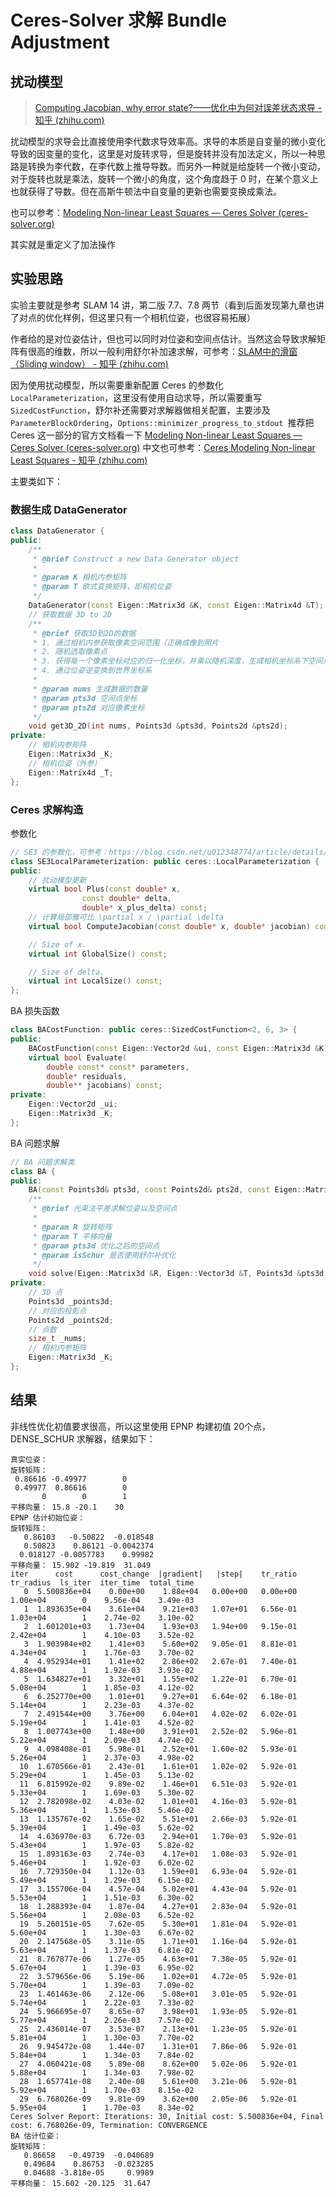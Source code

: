 # Ceres-Solver 求解 Bundle Adjustment

## 扰动模型

> [Computing Jacobian, why error state?——优化中为何对误差状态求导 - 知乎 (zhihu.com)](https://zhuanlan.zhihu.com/p/75714471)

扰动模型的求导会比直接使用李代数求导效率高。求导的本质是自变量的微小变化导致的因变量的变化，这里是对旋转求导，但是旋转并没有加法定义，所以一种思路是转换为李代数，在李代数上推导导数。而另外一种就是给旋转一个微小变动，对于旋转也就是乘法，旋转一个微小的角度，这个角度趋于 0 时，在某个意义上也就获得了导数。但在高斯牛顿法中自变量的更新也需要变换成乘法。

也可以参考：[Modeling Non-linear Least Squares — Ceres Solver (ceres-solver.org)](http://www.ceres-solver.org/nnls_modeling.html#localparameterization)

其实就是重定义了加法操作

## 实验思路

实验主要就是参考 SLAM 14 讲，第二版 7.7、7.8 两节（看到后面发现第九章也讲了对点的优化样例，但这里只有一个相机位姿，也很容易拓展）

作者给的是对位姿估计，但也可以同时对位姿和空间点估计。当然这会导致求解矩阵有很高的维数，所以一般利用舒尔补加速求解，可参考：[SLAM中的滑窗（Sliding window） - 知乎 (zhihu.com)](https://zhuanlan.zhihu.com/p/92100386)

因为使用扰动模型，所以需要重新配置 Ceres 的参数化 `LocalParameterization`，这里没有使用自动求导，所以需要重写 `SizedCostFunction`，舒尔补还需要对求解器做相关配置，主要涉及  `ParameterBlockOrdering`，`Options::minimizer_progress_to_stdout `推荐把 Ceres 这一部分的官方文档看一下 [Modeling Non-linear Least Squares — Ceres Solver (ceres-solver.org)](http://www.ceres-solver.org/nnls_modeling.html#) 中文也可参考：[Ceres Modeling Non-linear Least Squares - 知乎 (zhihu.com)](https://zhuanlan.zhihu.com/p/98051344)

主要类如下：

### 数据生成 DataGenerator

```c++
class DataGenerator {
public:
    /**
     * @brief Construct a new Data Generator object
     * 
     * @param K 相机内参矩阵
     * @param T 欧式变换矩阵，即相机位姿
     */
    DataGenerator(const Eigen::Matrix3d &K, const Eigen::Matrix4d &T);
    // 获取数据 3D to 2D
    /**
     * @brief 获取3D到2D的数据
     * 1. 通过相机内参获取像素空间范围（正确成像到照片
     * 2. 随机选取像素点
     * 3. 获得每一个像素坐标对应的归一化坐标，并乘以随机深度，生成相机坐标系下空间点
     * 4. 通过位姿逆变换到世界坐标系
     * 
     * @param nums 生成数据的数量
     * @param pts3d 空间点坐标
     * @param pts2d 对应像素坐标
     */
    void get3D_2D(int nums, Points3d &pts3d, Points2d &pts2d);
private:
    // 相机内参矩阵
    Eigen::Matrix3d _K;
    // 相机位姿（外参）
    Eigen::Matrix4d _T;
};
```

### Ceres 求解构造

参数化

```c++
// SE3 的参数化，可参考：https://blog.csdn.net/u012348774/article/details/84144084
class SE3LocalParameterization: public ceres::LocalParameterization {
public:
    // 扰动模型更新
    virtual bool Plus(const double* x,
                const double* delta,
                double* x_plus_delta) const;
    // 计算局部雅可比 \partial x / \partial \delta
    virtual bool ComputeJacobian(const double* x, double* jacobian) const;

    // Size of x.
    virtual int GlobalSize() const;

    // Size of delta.
    virtual int LocalSize() const;
};
```

BA 损失函数

```cpp
class BACostFunction: public ceres::SizedCostFunction<2, 6, 3> {
public:
    BACostFunction(const Eigen::Vector2d &ui, const Eigen::Matrix3d &K);
    virtual bool Evaluate(
        double const* const* parameters,
        double* residuals,
        double** jacobians) const;
private:
    Eigen::Vector2d _ui;
    Eigen::Matrix3d _K;
};
```

BA 问题求解

```cpp
// BA 问题求解类
class BA {
public:
    BA(const Points3d& pts3d, const Points2d& pts2d, const Eigen::Matrix3d &K);
    /**
     * @brief 光束法平差求解位姿以及空间点
     * 
     * @param R 旋转矩阵
     * @param T 平移向量
     * @param pts3d 优化之后的空间点
     * @param isSchur 是否使用舒尔补优化
     */
    void solve(Eigen::Matrix3d &R, Eigen::Vector3d &T, Points3d &pts3d, bool isSchur = false);
private:
    // 3D 点
    Points3d _points3d;
    // 对应的投影点
    Points2d _points2d;
    // 点数
    size_t _nums;
    // 相机内参矩阵
    Eigen::Matrix3d _K;
};
```

## 结果

非线性优化初值要求很高，所以这里使用 EPNP 构建初值
20个点，DENSE_SCHUR 求解器，结果如下：

```text
真实位姿：
旋转矩阵：
 0.86616 -0.49977        0
 0.49977  0.86616        0
       0        0        1
平移向量： 15.8 -20.1    30
EPNP 估计初始位姿：
旋转矩阵：
   0.86103   -0.50822  -0.018548
   0.50823    0.86121 -0.0042374
  0.018127 -0.0057783    0.99982
平移向量： 15.902 -19.819  31.049
iter      cost      cost_change  |gradient|   |step|    tr_ratio  tr_radius  ls_iter  iter_time  total_time
   0  5.500836e+04    0.00e+00    1.88e+04   0.00e+00   0.00e+00  1.00e+04        0    9.56e-04    3.49e-03
   1  1.893635e+04    3.61e+04    9.21e+03   1.07e+01   6.56e-01  1.03e+04        1    2.74e-02    3.10e-02
   2  1.601201e+03    1.73e+04    1.93e+03   1.94e+00   9.15e-01  2.42e+04        1    4.10e-03    3.52e-02
   3  1.903984e+02    1.41e+03    5.60e+02   9.05e-01   8.81e-01  4.34e+04        1    1.76e-03    3.70e-02
   4  4.952934e+01    1.41e+02    2.86e+02   2.67e-01   7.40e-01  4.88e+04        1    1.92e-03    3.93e-02
   5  1.634827e+01    3.32e+01    1.55e+02   1.22e-01   6.70e-01  5.08e+04        1    1.85e-03    4.12e-02
   6  6.252770e+00    1.01e+01    9.27e+01   6.64e-02   6.18e-01  5.14e+04        1    2.23e-03    4.37e-02
   7  2.491544e+00    3.76e+00    6.04e+01   4.02e-02   6.02e-01  5.19e+04        1    1.41e-03    4.52e-02
   8  1.007743e+00    1.48e+00    3.91e+01   2.52e-02   5.96e-01  5.22e+04        1    2.09e-03    4.74e-02
   9  4.098408e-01    5.98e-01    2.52e+01   1.60e-02   5.93e-01  5.26e+04        1    2.37e-03    4.98e-02
  10  1.670566e-01    2.43e-01    1.61e+01   1.02e-02   5.92e-01  5.29e+04        1    1.45e-03    5.13e-02
  11  6.815992e-02    9.89e-02    1.46e+01   6.51e-03   5.92e-01  5.33e+04        1    1.69e-03    5.30e-02
  12  2.782098e-02    4.03e-02    1.01e+01   4.16e-03   5.92e-01  5.36e+04        1    1.53e-03    5.46e-02
  13  1.135767e-02    1.65e-02    5.51e+01   2.66e-03   5.92e-01  5.39e+04        1    1.49e-03    5.62e-02
  14  4.636970e-03    6.72e-03    2.94e+01   1.70e-03   5.92e-01  5.43e+04        1    1.97e-03    5.82e-02
  15  1.893163e-03    2.74e-03    4.17e+01   1.08e-03   5.92e-01  5.46e+04        1    1.92e-03    6.02e-02
  16  7.729350e-04    1.12e-03    1.59e+01   6.93e-04   5.92e-01  5.49e+04        1    1.29e-03    6.15e-02
  17  3.155706e-04    4.57e-04    5.02e+01   4.43e-04   5.92e-01  5.53e+04        1    1.51e-03    6.30e-02
  18  1.288393e-04    1.87e-04    4.27e+01   2.83e-04   5.92e-01  5.56e+04        1    2.08e-03    6.52e-02
  19  5.260151e-05    7.62e-05    5.30e+01   1.81e-04   5.92e-01  5.60e+04        1    1.30e-03    6.67e-02
  20  2.147568e-05    3.11e-05    1.71e+01   1.16e-04   5.92e-01  5.63e+04        1    1.37e-03    6.81e-02
  21  8.767877e-06    1.27e-05    4.63e+01   7.38e-05   5.92e-01  5.67e+04        1    1.39e-03    6.95e-02
  22  3.579656e-06    5.19e-06    1.02e+01   4.72e-05   5.92e-01  5.70e+04        1    1.39e-03    7.09e-02
  23  1.461463e-06    2.12e-06    5.08e+01   3.01e-05   5.92e-01  5.74e+04        1    2.22e-03    7.33e-02
  24  5.966695e-07    8.65e-07    3.98e+01   1.93e-05   5.92e-01  5.77e+04        1    2.26e-03    7.57e-02
  25  2.436014e-07    3.53e-07    2.13e+01   1.23e-05   5.92e-01  5.81e+04        1    1.30e-03    7.70e-02
  26  9.945472e-08    1.44e-07    1.31e+01   7.86e-06   5.92e-01  5.84e+04        1    1.34e-03    7.84e-02
  27  4.060421e-08    5.89e-08    8.62e+00   5.02e-06   5.92e-01  5.88e+04        1    1.34e-03    7.98e-02
  28  1.657741e-08    2.40e-08    5.61e+00   3.21e-06   5.92e-01  5.92e+04        1    1.70e-03    8.15e-02
  29  6.768026e-09    9.81e-09    3.62e+00   2.05e-06   5.92e-01  5.95e+04        1    1.70e-03    8.34e-02
Ceres Solver Report: Iterations: 30, Initial cost: 5.500836e+04, Final cost: 6.768026e-09, Termination: CONVERGENCE
BA 估计位姿：
旋转矩阵：
   0.86658   -0.49739  -0.040689
   0.49684    0.86753  -0.023285
   0.04688 -3.818e-05     0.9989
平移向量： 15.602 -20.125  31.647
```

